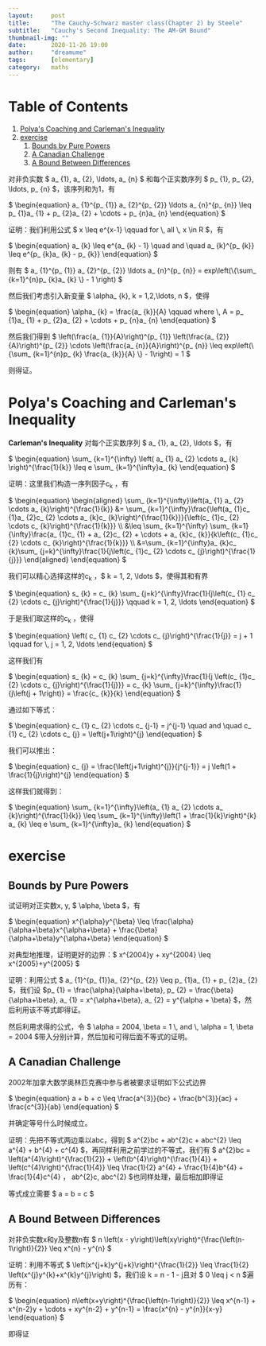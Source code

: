 ```yaml
---
layout:     post
title:      "The Cauchy-Schwarz master class(Chapter 2) by Steele"
subtitle:   "Cauchy's Second Inequality: The AM-GM Bound"
thumbnail-img: ""
date:       2020-11-26 19:00
author:     "dreamume"
tags: 		[elementary]
category:   maths
---
```

<head>
    <script src="https://cdn.mathjax.org/mathjax/latest/MathJax.js?config=TeX-AMS-MML_HTMLorMML" type="text/javascript"></script>
    <script type="text/x-mathjax-config">
        MathJax.Hub.Config({
            tex2jax: {
            skipTags: ['script', 'noscript', 'style', 'textarea', 'pre'],
            inlineMath: [['$','$']]
            }
        });
    </script>
</head>

# Table of Contents

1.  [Polya's Coaching and Carleman's Inequality](#org0beded2)
2.  [exercise](#org82bb2fa)
    1.  [Bounds by Pure Powers](#org757c451)
    2.  [A Canadian Challenge](#orgd10957a)
    3.  [A Bound Between Differences](#orgec1fad0)

对非负实数 $ a_ {1}, a_ {2}, \\ldots, a_ {n} $ 和每个正实数序列 $ p_ {1}, p_ {2}, \\ldots, p_ {n} $，该序列和为1，有

$ \\begin{equation} a_ {1}^{p_ {1}} a_ {2}^{p_ {2}} \\ldots a_ {n}^{p_ {n}} \\leq p_ {1}a_ {1} + p_ {2}a_ {2} + \\cdots + p_ {n}a_ {n} \\end{equation} $

证明：我们利用公式 $ x \\leq e^{x-1} \\qquad for \\, all \\, x \\in R $，有

$ \\begin{equation} a_ {k} \\leq e^{a_ {k} - 1} \\quad and \\quad a_ {k}^{p_ {k}} \\leq e^{p_ {k}a_ {k} - p_ {k}} \\end{equation} $

则有 $ a_ {1}^{p_ {1}} a_ {2}^{p_ {2}} \\ldots a_ {n}^{p_ {n}} = exp\\left(\\{\\sum_ {k=1}^{n}p_ {k}a_ {k} \\} - 1 \\right) $

然后我们考虑引入新变量 $ \\alpha_ {k}, k = 1,2,\\ldots, n $，使得

$ \\begin{equation} \\alpha_ {k} = \\frac{a_ {k}}{A} \\qquad where \\, A = p_ {1}a_ {1} + p_ {2}a_ {2} + \\cdots + p_ {n}a_ {n} \\end{equation} $

然后我们得到 $ \\left(\\frac{a_ {1}}{A}\\right)^{p_ {1}} \\left(\\frac{a_ {2}}{A}\\right)^{p_ {2}} \\cdots \\left(\\frac{a_ {n}}{A}\\right)^{p_ {n}} \\leq exp\\left(\\{\\sum_ {k=1}^{n}p_ {k} \\frac{a_ {k}}{A} \\} - 1\\right) = 1 $

则得证。


<a id="org0beded2"></a>

# Polya's Coaching and Carleman's Inequality

**Carleman's Inequality** 对每个正实数序列 $ a_ {1}, a_ {2}, \\ldots $，有

$ \\begin{equation} \\sum_ {k=1}^{\\infty} \\left( a_ {1} a_ {2} \\cdots a_ {k} \\right)^{\\frac{1}{k}} \\leq e \\sum_ {k=1}^{\\infty}a_ {k} \\end{equation} $

证明：这里我们构造一序列因子c<sub>k</sub> ，有

$ \\begin{equation} \\begin{aligned} \\sum_ {k=1}^{\\infty}\\left(a_ {1} a_ {2} \\cdots a_ {k}\\right)^{\\frac{1}{k}} &= \\sum_ {k=1}^{\\infty}\\frac{\\left(a_ {1}c_ {1}a_ {2}c_ {2} \\cdots a_ {k}c_ {k}\\right)^{\\frac{1}{k}}}{\\left(c_ {1}c_ {2} \\cdots c_ {k}\\right)^{\\frac{1}{k}}} \\\\ &\\leq \\sum_ {k=1}^{\\infty} \\sum_ {k=1}{\\infty}\\frac{a_ {1}c_ {1} + a_ {2}c_ {2} + \\cdots + a_ {k}c_ {k}}{k\\left(c_ {1}c_ {2} \\cdots c_ {k}\\right)^{\\frac{1}{k}}} \\\\ &=\\sum_ {k=1}^{\\infty}a_ {k}c_ {k}\\sum_ {j=k}^{\\infty}\\frac{1}{j\\left(c_ {1}c_ {2} \\cdots c_ {j}\\right)^{\\frac{1}{j}}} \\end{aligned} \\end{equation} $

我们可以精心选择这样的c<sub>k</sub> ，$ k = 1, 2, \\ldots $，使得其和有界

$ \\begin{equation} s_ {k} = c_ {k} \\sum_ {j=k}^{\\infty}\\frac{1}{j\\left(c_ {1} c_ {2} \\cdots c_ {j}\\right)^{\\frac{1}{j}}} \\qquad k = 1, 2, \\ldots \\end{equation} $

于是我们取这样的c<sub>k</sub> ，使得

$ \\begin{equation} \\left( c_ {1} c_ {2} \\cdots c_ {j}\\right)^{\\frac{1}{j}} = j + 1 \\qquad for \\, j = 1, 2, \\ldots \\end{equation} $

这样我们有

$ \\begin{equation} s_ {k} = c_ {k} \\sum_ {j=k}^{\\infty}\\frac{1}{j \\left(c_ {1}c_ {2} \\cdots c_ {j}\\right)^{\\frac{1}{j}}} = c_ {k} \\sum_ {j=k}^{\\infty}\\frac{1}{j\\left(j + 1\\right)} = \\frac{c_ {k}}{k} \\end{equation} $

通过如下等式：

$ \\begin{equation} c_ {1} c_ {2} \\cdots c_ {j-1} = j^{j-1} \\quad and \\quad c_ {1} c_ {2} \\cdots c_ {j} = \\left(j+1\\right)^{j} \\end{equation} $

我们可以推出：

$ \\begin{equation} c_ {j} = \\frac{\\left(j+1\\right)^{j}}{j^{j-1}} = j \\left(1 + \\frac{1}{j}\\right)^{j} \\end{equation} $

这样我们就得到：

$ \\begin{equation} \\sum_ {k=1}^{\\infty}\\left(a_ {1} a_ {2} \\cdots a_ {k}\\right)^{\\frac{1}{k}} \\leq \\sum_ {k=1}^{\\infty}\\left(1 + \\frac{1}{k}\\right)^{k} a_ {k} \\leq e \\sum_ {k=1}^{\\infty}a_ {k} \\end{equation} $


<a id="org82bb2fa"></a>

# exercise


<a id="org757c451"></a>

## Bounds by Pure Powers

试证明对正实数x, y, $ \\alpha, \\beta $，有

$ \\begin{equation} x^{\\alpha}y^{\\beta} \\leq \\frac{\\alpha}{\\alpha+\\beta}x^{\\alpha+\\beta} + \\frac{\\beta}{\\alpha+\\beta}y^{\\alpha+\\beta} \\end{equation} $

对典型地推理，证明更好的边界：$ x^{2004}y + xy^{2004} \\leq x^{2005}+y^{2005} $

证明：利用公式 $ a_ {1}^{p_ {1}}a_ {2}^{p_ {2}} \\leq p_ {1}a_ {1} + p_ {2}a_ {2} $，我们设 $p_ {1} = \\frac{\\alpha}{\\alpha+\\beta}, p_ {2} = \\frac{\\beta}{\\alpha+\\beta}, a_ {1} = x^{\\alpha+\\beta}, a_ {2} = y^{\\alpha + \\beta} $，然后利用该不等式即得证。

然后利用求得的公式，令 $ \\alpha = 2004, \\beta = 1 \\, and \\, \\alpha = 1, \\beta = 2004 $带入分别计算，然后加和可得后面不等式的证明。


<a id="orgd10957a"></a>

## A Canadian Challenge

2002年加拿大数学奥林匹克赛中参与者被要求证明如下公式边界

$ \\begin{equation} a + b + c \\leq \\frac{a^{3}}{bc} + \\frac{b^{3}}{ac} + \\frac{c^{3}}{ab} \\end{equation} $

并确定等号什么时候成立。

证明：先把不等式两边乘以abc，得到 $ a^{2}bc + ab^{2}c + abc^{2} \\leq a^{4} + b^{4} + c^{4} $，再同样利用之前学过的不等式，我们有 $ a^{2}bc = \\left(a^{4}\\right)^{\\frac{1}{2}} + \\left(b^{4}\\right)^{\\frac{1}{4}} + \\left(c^{4}\\right)^{\\frac{1}{4}} \\leq \\frac{1}{2} a^{4} + \\frac{1}{4}b^{4} + \\frac{1}{4}c^{4} $，$ ab^{2}c, abc^{2} $也同样处理，最后相加即得证

等式成立需要 $ a = b = c $


<a id="orgec1fad0"></a>

## A Bound Between Differences

对非负实数x和y及整数n有 $ n \\left(x - y\\right)\\left(xy\\right)^{\\frac{\\left(n-1\\right)}{2}} \\leq x^{n} - y^{n} $

证明：利用不等式 $ \\left(x^{j+k}y^{j+k}\\right)^{\\frac{1}{2}} \\leq \\frac{1}{2} \\left(x^{j}y^{k}+x^{k}y^{j}\\right) $，我们设 k = n - 1 - j且对 $ 0 \\leq j < n $遍历有：

$ \\begin{equation} n\\left(x+y\\right)^{\\frac{\\left(n-1\\right)}{2}} \\leq x^{n-1} + x^{n-2}y + \\cdots + xy^{n-2} + y^{n-1} = \\frac{x^{n} - y^{n}}{x-y} \\end{equation} $

即得证

